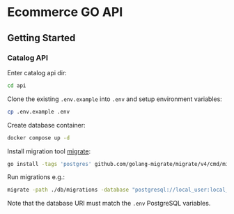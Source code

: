 # Ecommerce GO API

## Getting Started

### Catalog API

Enter catalog api dir:

```sh
cd api
```

Clone the existing `.env.example` into `.env` and setup environment variables:

```sh
cp .env.example .env
```

Create database container:

```sh
docker compose up -d
```

Install migration tool [migrate](https://github.com/go-migration/migrate):

```sh
go install -tags 'postgres' github.com/golang-migrate/migrate/v4/cmd/migrate@latest
```

Run migrations e.g.:

```sh
migrate -path ./db/migrations -database "postgresql://local_user:local_password@localhost:5432/local_db?sslmode=disable" up
```

Note that the database URI must match the `.env` PostgreSQL variables.
